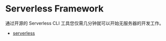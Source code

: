 # Serverless Framework
通过开源的 Serverless CLI 工具您仅需几分钟就可以开始无服务器的开发工作。
- [serverless](https://cn.serverless.com/framework/docs-getting-started)